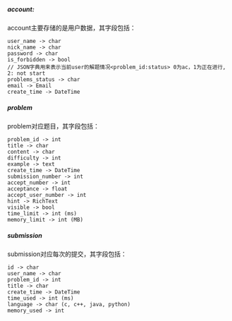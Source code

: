 ##### account:
account主要存储的是用户数据，其字段包括：

	user_name -> char
    nick_name -> char
    password -> char
    is_forbidden -> bool
    // JSON字典用来表示当前user的解题情况<problem_id:status> 0为ac，1为正在进行, 2: not start
    problems_status -> char
    email -> Email
    create_time -> DateTime


##### problem
problem对应题目，其字段包括：

	problem_id -> int
    title -> char
    content -> char
    difficulty -> int
    example -> text
    create_time -> DateTime
    submission_number -> int
    accept_number -> int
    acceptance -> float
    accept_user_number -> int
    hint -> RichText
    visible -> bool
    time_limit -> int (ms)
    memory_limit -> int (MB)


##### submission
submission对应每次的提交，其字段包括：

	id -> char
    user_name -> char
    problem_id -> int
    title -> char
    create_time -> DateTime
    time_used -> int (ms)
    language -> char (c, c++, java, python)
	memory_used -> int





